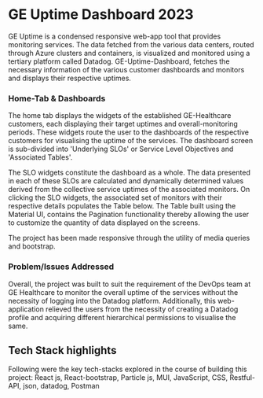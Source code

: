 # GE Uptime Dashboard 2023

GE Uptime is a condensed responsive web-app tool that provides monitoring services. The data fetched from the various data centers, routed through Azure clusters and containers, is visualized and monitored using a tertiary platform called Datadog. GE-Uptime-Dashboard, fetches the necessary information of the various customer dashboards and monitors and displays their respective uptimes.

### Home-Tab & Dashboards

The home tab displays the widgets of the established GE-Healthcare customers, each displaying their target uptimes and overall-monitoring periods. These widgets route the user to the dashboards of the respective customers for visualising the uptime of the services. The dashboard screen is sub-divided into 'Underlying SLOs' or Service Level Objectives and 'Associated Tables'. 

The SLO widgets constitute the dashboard as a whole. The data presented in each of these SLOs are calculated and dynamically determined values derived from the collective service uptimes of the associated monitors. On clicking the SLO widgets, the associated set of monitors with their respective details populates the Table below. The Table built using the Material UI, contains the Pagination functionality thereby allowing the user to customize the quantity of data displayed on the screens.

The project has been made responsive through the utility of media queries and bootstrap.

### Problem/Issues Addressed

Overall, the project was built to suit the requirement of the DevOps team at GE Healthcare to monitor the overall uptime of the services without the necessity of logging into the Datadog platform. Additionally, this web-application relieved the users from the necessity of creating a Datadog profile and acquiring different hierarchical permissions to visualise the same.

## Tech Stack highlights

Following were the key tech-stacks explored in the course of building this project:
React js, React-bootstrap, Particle js, MUI, JavaScript, CSS, Restful-API, json, datadog, Postman
